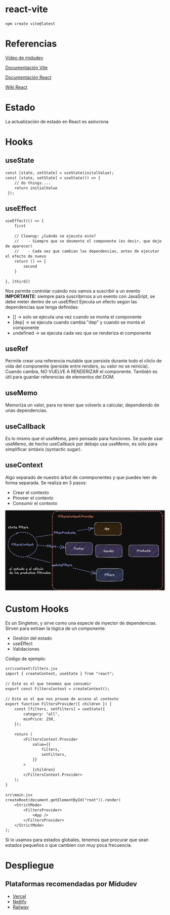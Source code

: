 # react-vite

`npm create vite@latest`

# Referencias

[Video de midudev](https://www.youtube.com/watch?v=7iobxzd_2wY&t=2227s)

[Documentación Vite](https://vitejs.dev/guide/)

[Documentación React](https://es.react.dev/)

[Wiki React](https://www.reactjs.wiki/)

# Estado

La actualización de estado en React es asíncrona

# Hooks

## useState

    const [state, setState] = useState(initalValue);
    const [state, setState] = useState(() => {
        // do things....
        return initialValue
     });

## useEffect

    useEffect(() => {
        first

        // Cleanup: ¿Cuándo se ejecuta esto?
        //    - Siempre que se desmonte el componente (es decir, que deje de aparecer)
        //    - Cada vez que cambian las dependencias, antes de ejecutar el efecto de nuevo
        return () => {
            second
        }

    }, [third])

Nos permite controlar cuándo nos vamos a suscribir a un evento
**IMPORTANTE:** siempre para suscribirnos a un evento con JavaSript, se debe meter dentro de un useEffect
Ejecuta un efecto según las dependencias que tenga definidas:

- [] -> solo se ejecuta una vez cuando se monta el componente
- [dep] -> se ejecuta cuando cambia "dep" y cuando se monta el componente
- undefined -> se ejecuta cada vez que se renderiza el componente

## useRef

Permite crear una referencia mutable que persiste durante todo el cliclo de vida del componente (persiste entre renders, su valor no se reinicia).
Cuando cambia, NO VUELVE A RENDERIZAR el componente.
También es útil para guardar referencias de elementos del DOM.

## useMemo

Memoriza un valor, para no tener que volverlo a calcular, dependiendo de unas dependencias.

## useCallback

Es lo mismo que el useMemo, pero pensado para funciones. Se puede usar useMemo, de hecho useCallback por debajo usa useMemo, es sólo para simplificar sintáxis (syntactic sugar).

## useContext

Algo separado de nuestro árbol de commponentes y que puedes leer de forma separada. Se realiza en 3 pasos:

- Crear el contexto
- Proveer el contexto
- Consumir el contexto

![Ejemplo](/images/filters.png)

# Custom Hooks

Es un Singleton, y sirve como una especie de inyector de dependencias.
Sirven para extraer la lógica de un componente:

- Gestión del estado
- useEffect
- Validaciones

Código de ejemplo:

    src\context\filters.jsx
    import { createContext, useState } from "react";

    // Este es el que tenemos que consumir
    export const FiltersContext = createContext();

    // Este es el que nos provee de acceso al contexto
    export function FiltersProvider({ children }) {
        const [filters, setFilters] = useState({
            category: "all",
            minPrice: 250,
        });

        return (
            <FiltersContext.Provider
                value={{
                    filters,
                    setFilters,
                }}
            >
                {children}
            </FiltersContext.Provider>
        );
    }

    src\main.jsx
    createRoot(document.getElementById("root")).render(
        <StrictMode>
            <FiltersProvider>
                <App />
            </FiltersProvider>
        </StrictMode>
    );

Si lo usamos para estados globales, tenemos que procurar que sean estados pequeños o que cambien con muy poca frecuencia.

# Despliegue

## Plataformas recomendadas por Midudev

- [Vercel](https://vercel.com/)
- [Netlify](https://www.netlify.com/)
- [Railway](https://railway.app/)
